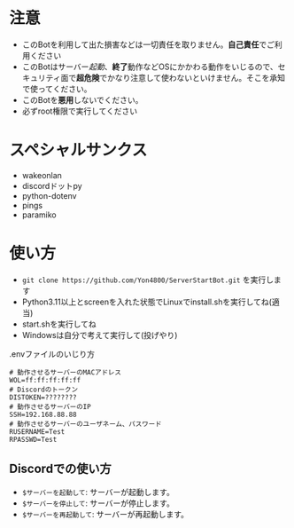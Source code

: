 # 注意
- このBotを利用して出た損害などは一切責任を取りません。**自己責任**でご利用ください
- このBotはサーバー*起動*、**終了**動作などOSにかかわる動作をいじるので、セキュリティ面で**超危険**でかなり注意して使わないといけません。そこを承知で使ってください。
- このBotを**悪用**しないでください。
- 必ずroot権限で実行してください

# スペシャルサンクス
- wakeonlan
- discordドットpy
- python-dotenv
- pings
- paramiko

# 使い方
- ```git clone https://github.com/Yon4800/ServerStartBot.git``` を実行します
- Python3.11以上とscreenを入れた状態でLinuxでinstall.shを実行してね(適当)
- start.shを実行してね
- Windowsは自分で考えて実行して(投げやり)

.envファイルのいじり方
```例
# 動作させるサーバーのMACアドレス
WOL=ff:ff:ff:ff:ff
# Discordのトークン
DISTOKEN=????????
# 動作させるサーバーのIP
SSH=192.168.88.88
# 動作させるサーバーのユーザネーム、パスワード
RUSERNAME=Test
RPASSWD=Test
```

## Discordでの使い方
- ```$サーバーを起動して```: サーバーが起動します。
- ```$サーバーを停止して```: サーバーが停止します。
- ```$サーバーを再起動して```: サーバーが再起動します。
